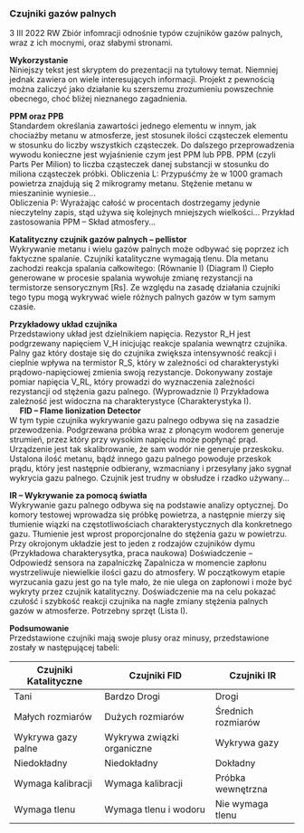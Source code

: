 ### Czujniki gazów palnych
3 III 2022 RW
Zbiór infomracji odnośnie typów czujników gazów palnych, wraz z ich mocnymi, oraz słabymi stronami.

**Wykorzystanie**<br/>
Niniejszy tekst jest skryptem do prezentacji na tytułowy temat. Niemniej jednak zawiera on wiele interesujących informacji. Projekt z pewnością można zaliczyć jako działanie ku szerszemu zrozumieniu powszechnie obecnego, choć bliżej nieznanego zagadnienia.

**PPM oraz PPB**<br/>
Standardem określania zawartości jednego elementu w innym, jak chociażby metanu w atmosferze, jest stosunek ilości cząsteczek elementu w stosunku do liczby wszystkich cząsteczek. Do dalszego przeprowadzenia wywodu konieczne jest wyjaśnienie czym jest PPM lub PPB. PPM (czyli Parts Per Milion) to liczba cząsteczek danej substancji w stosunku do miliona cząsteczek próbki. 
Obliczenia L: Przypuśćmy że w 1000 gramach powietrza znajdują się 2 mikrogramy metanu. Stężenie metanu w mieszaninie wyniesie...	
Obliczenia P: Wyrażając całość w procentach dostrzegamy jedynie nieczytelny zapis, stąd używa się kolejnych mniejszych wielkości... Przykład zastosowania PPM – Skład atmosfery... <br/>

**Katalityczny czujnik gazów palnych – pellistor**<br/>
Wykrywanie metanu i wielu gazów palnych może odbywać się poprzez ich faktyczne spalanie. Czujniki katalityczne wymagają tlenu. Dla metanu zachodzi reakcja spalania całkowitego: (Równanie I)
(Diagram I) Ciepło generowane w procesie spalania wywołuje zmianę rezystancji na termistorze sensorycznym [Rs]. Ze względu na zasadę działania czujniki tego typu  mogą wykrywać wiele różnych palnych gazów w tym samym czasie.<br/>

**Przykładowy układ czujnika**<br/>
Przedstawiony układ jest dzielnikiem napięcia. Rezystor R_H jest podgrzewany napięciem V_H inicjując reakcje spalania wewnątrz czujnika. Palny gaz który dostaje się do czujnika zwiększa intensywność reakcji i cieplnie wpływa na termistor R_S, 
który w zależności od charakterystyki prądowo-napięciowej zmienia swoją rezystancje. Dokonywany zostaje pomiar napięcia V_RL, który prowadzi do wyznaczenia zależności rezystancji od stężenia gazu palnego. (Wyprowadznie I)
Przykładowa zależność jest widoczna na charakterystyce (Charakterystyka I).<br/>
 
**FID – Flame Iionization Detector**<br/>
W tym typie czujnika wykrywanie gazu palnego odbywa się na zasadzie przewodzenia. Podgrzewana próbka wraz z płonącym wodorem generuje strumień, przez który przy wysokim napięciu może popłynąć prąd. Urządzenie jest tak skalibrowanie, że sam wodór nie generuje przeskoku. Ustalona ilość metanu, bądź innego gazu palnego powoduje przeskok prądu, który jest następnie odbierany, wzmacniany i przesyłany jako sygnał wykrycia gazu palnego. Czujnik jest trudny w obsłudze i rzadko używany...<br/>

**IR – Wykrywanie za pomocą światła**<br/>
Wykrywanie gazu palnego odbywa się na podstawie analizy optycznej. Do komory testowej wprowadza się próbkę powietrza, a następnie mierzy się tłumienie wiązki na częstotliwościach charakterystycznych dla konkretnego gazu. Tłumienie jest wprost proporcjonalne do stężenia gazu w powietrzu. Przy okrojonym układzie jest to jeden z rodzajów czujników dymu (Przykładowa charakterysytka, praca naukowa)
Doświadczenie – Odpowiedź sensora na zapalniczkę
Zapalnicza w momencie zapłonu wystrzeliwuje niewielkie ilości gazu do atmosfery. W początkowym etapie wyrzucania gazu jest go na tyle mało, że nie ulega on zapłonowi i może być wykryty przez czujnik katalityczny. Doświadczenie ma na celu pokazać czułość i szybkość reakcji czujnika na nagłe zmiany stężenia palnych gazów w atmosferze. Potrzebny sprzęt (Lista I).<br/>

**Podsumowanie**<br/>
Przedstawione czujniki mają swoje plusy oraz minusy, przedstawione zostały w następującej tabeli:

| Czujniki Katalityczne  | Czujniki FID | Czujniki IR |
|---|---|---|
| Tani | Bardzo Drogi | Drogi |
| Małych rozmiarów | Dużych rozmiarów | Średnich rozmiarów |
| Wykrywa gazy palne | Wykrywa związki organiczne | Wykrywa gazy |
| Niedokładny | Niedokładny | Dokładny |
| Wymaga kalibracji | Wymaga kalibracji | Próbka wewnętrzna |
| Wymaga tlenu | Wymaga tlenu i wodoru | Nie wymaga tlenu |
